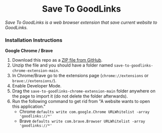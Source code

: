 <h1 align="center">Save To GoodLinks</h1>

*Save To GoodLinks is a web browser extension that save current website to GoodLinks.*

### Installation Instructions
**Google Chrome / Brave**
1. Download this repo as a [ZIP file from GitHub](https://github.com/YogevKr/save-to-goodlinks-chrome-extension/archive/main.zip).
1. Unzip the file and you should have a folder named `save-to-goodlinks-chrome-extension-main`.
1. In Chrome/Brave go to the extensions page (`chrome://extensions` or `brave://extensions/`).
1. Enable Developer Mode.
1. Drag the `save-to-goodlinks-chrome-extension-main` folder anywhere on the page to import it (do not delete the folder afterwards).
1. Run the following command to get rid from "A website wants to open this application."
    * Chrome ```defaults write com.google.Chrome URLWhitelist -array 'goodlinks://*'```
    * Brave ```defaults write com.brave.Browser URLWhitelist -array 'goodlinks://*'```
